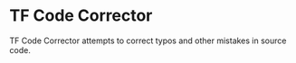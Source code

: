 # TF Code Corrector

TF Code Corrector attempts to correct typos and other mistakes in source code.
